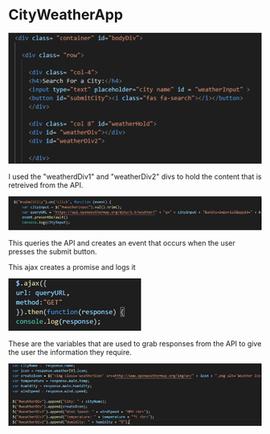 # CityWeatherApp


![screenshot](screenshots/screenshot1.png.png)

I used the "weatherdDiv1" and "weatherDiv2" divs to hold the content that is retreived from the API.

![screenshot](screenshots/screenshot5.png.png)

This queries the API and creates an event that occurs when the user presses the submit button.

This ajax creates a promise and logs it 

![screenshot](screenshots/screenshot4.png.png)

These are the variables that are used to grab responses from the API to give the user the information they require.

![screenshot](screenshots/screenshot3.png.png)
